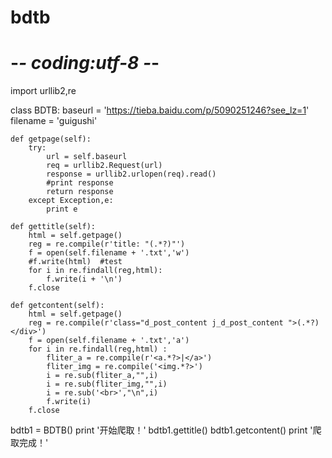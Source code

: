 # bdtb
# -*- coding:utf-8 -*-

import urllib2,re

class BDTB:
    baseurl = 'https://tieba.baidu.com/p/5090251246?see_lz=1'
    filename = 'guigushi'

    def getpage(self):
        try:
            url = self.baseurl
            req = urllib2.Request(url)
            response = urllib2.urlopen(req).read()
            #print response
            return response
        except Exception,e:
            print e
        
    def gettitle(self):
        html = self.getpage()
        reg = re.compile(r'title: "(.*?)"')
        f = open(self.filename + '.txt','w')
        #f.write(html)  #test
        for i in re.findall(reg,html):
            f.write(i + '\n')
        f.close
        
    def getcontent(self):
        html = self.getpage()
        reg = re.compile(r'class="d_post_content j_d_post_content ">(.*?)</div>')
        f = open(self.filename + '.txt','a')
        for i in re.findall(reg,html) :
            fliter_a = re.compile(r'<a.*?>|</a>')
            fliter_img = re.compile('<img.*?>')
            i = re.sub(fliter_a,"",i)
            i = re.sub(fliter_img,"",i)
            i = re.sub('<br>',"\n",i)
            f.write(i)
        f.close            

bdtb1 = BDTB()
print '开始爬取！'
bdtb1.gettitle()
bdtb1.getcontent()
print '爬取完成！'
